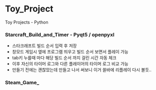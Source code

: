 # Toy_Project
Toy Projects - Python

### Starcraft_Build_and_Timer - Pyqt5 / openpyxl
* 스타크래프트 빌드 순서 입력 후 저장
* 창모드 게임시 옆에 프로그램 띄우고 빌드 순서 보면서 플레이 가능 
* tab키 누를때 마다 해당 빌드 순서 까지 걸린 시간 자동 체크 
* 이후 자신의 타이머 로그와 다른 플레이어의 타이머 로그 비교 가능
* 만들기 전에는 괜찮았는데 만들고 나서 써보니 이거 쓸바에 리플레이 다시 볼듯..

### Steam_Game_
